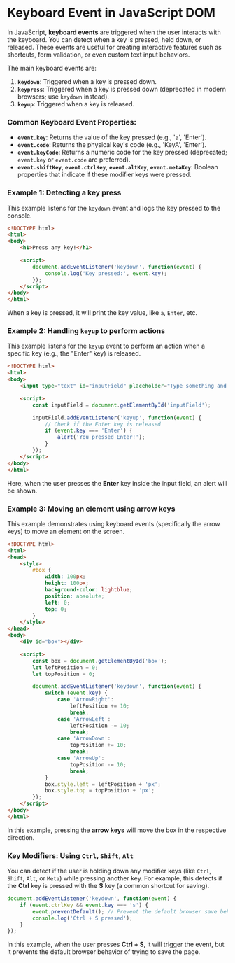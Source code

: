 # Keyboard Event in JavaScript DOM

In JavaScript, **keyboard events** are triggered when the user interacts with the keyboard. You can detect when a key is pressed, held down, or released. These events are useful for creating interactive features such as shortcuts, form validation, or even custom text input behaviors.

The main keyboard events are:

1. **`keydown`**: Triggered when a key is pressed down.
2. **`keypress`**: Triggered when a key is pressed down (deprecated in modern browsers; use `keydown` instead).
3. **`keyup`**: Triggered when a key is released.

### Common Keyboard Event Properties:
- **`event.key`**: Returns the value of the key pressed (e.g., 'a', 'Enter').
- **`event.code`**: Returns the physical key's code (e.g., 'KeyA', 'Enter').
- **`event.keyCode`**: Returns a numeric code for the key pressed (deprecated; `event.key` or `event.code` are preferred).
- **`event.shiftKey`**, **`event.ctrlKey`**, **`event.altKey`**, **`event.metaKey`**: Boolean properties that indicate if these modifier keys were pressed.

### Example 1: Detecting a key press
This example listens for the `keydown` event and logs the key pressed to the console.

```html
<!DOCTYPE html>
<html>
<body>
    <h1>Press any key!</h1>

    <script>
        document.addEventListener('keydown', function(event) {
            console.log('Key pressed:', event.key);
        });
    </script>
</body>
</html>
```
When a key is pressed, it will print the key value, like `a`, `Enter`, etc.

### Example 2: Handling `keyup` to perform actions
This example listens for the `keyup` event to perform an action when a specific key (e.g., the "Enter" key) is released.

```html
<!DOCTYPE html>
<html>
<body>
    <input type="text" id="inputField" placeholder="Type something and press Enter">

    <script>
        const inputField = document.getElementById('inputField');

        inputField.addEventListener('keyup', function(event) {
            // Check if the Enter key is released
            if (event.key === 'Enter') {
                alert('You pressed Enter!');
            }
        });
    </script>
</body>
</html>
```
Here, when the user presses the **Enter** key inside the input field, an alert will be shown.

### Example 3: Moving an element using arrow keys
This example demonstrates using keyboard events (specifically the arrow keys) to move an element on the screen.

```html
<!DOCTYPE html>
<html>
<head>
    <style>
        #box {
            width: 100px;
            height: 100px;
            background-color: lightblue;
            position: absolute;
            left: 0;
            top: 0;
        }
    </style>
</head>
<body>
    <div id="box"></div>

    <script>
        const box = document.getElementById('box');
        let leftPosition = 0;
        let topPosition = 0;

        document.addEventListener('keydown', function(event) {
            switch (event.key) {
                case 'ArrowRight':
                    leftPosition += 10;
                    break;
                case 'ArrowLeft':
                    leftPosition -= 10;
                    break;
                case 'ArrowDown':
                    topPosition += 10;
                    break;
                case 'ArrowUp':
                    topPosition -= 10;
                    break;
            }
            box.style.left = leftPosition + 'px';
            box.style.top = topPosition + 'px';
        });
    </script>
</body>
</html>
```

In this example, pressing the **arrow keys** will move the box in the respective direction.

### Key Modifiers: Using `Ctrl`, `Shift`, `Alt`
You can detect if the user is holding down any modifier keys (like `Ctrl`, `Shift`, `Alt`, or `Meta`) while pressing another key. For example, this detects if the **Ctrl** key is pressed with the **S** key (a common shortcut for saving).

```javascript
document.addEventListener('keydown', function(event) {
    if (event.ctrlKey && event.key === 's') {
        event.preventDefault(); // Prevent the default browser save behavior
        console.log('Ctrl + S pressed');
    }
});
```

In this example, when the user presses **Ctrl + S**, it will trigger the event, but it prevents the default browser behavior of trying to save the page.